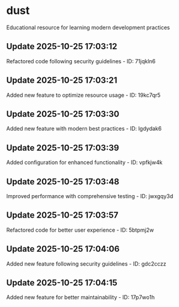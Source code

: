 # dust
Educational resource for learning modern development practices

## Update 2025-10-25 17:03:12
Refactored code following security guidelines - ID: 71jqkln6


## Update 2025-10-25 17:03:21
Added new feature to optimize resource usage - ID: 19kc7qr5


## Update 2025-10-25 17:03:30
Added new feature with modern best practices - ID: lgdydak6


## Update 2025-10-25 17:03:39
Added configuration for enhanced functionality - ID: vpfkjw4k


## Update 2025-10-25 17:03:48
Improved performance with comprehensive testing - ID: jwxgqy3d


## Update 2025-10-25 17:03:57
Refactored code for better user experience - ID: 5btpmj2w


## Update 2025-10-25 17:04:06
Added new feature following security guidelines - ID: gdc2cczz


## Update 2025-10-25 17:04:15
Added new feature for better maintainability - ID: 17p7wo1h


